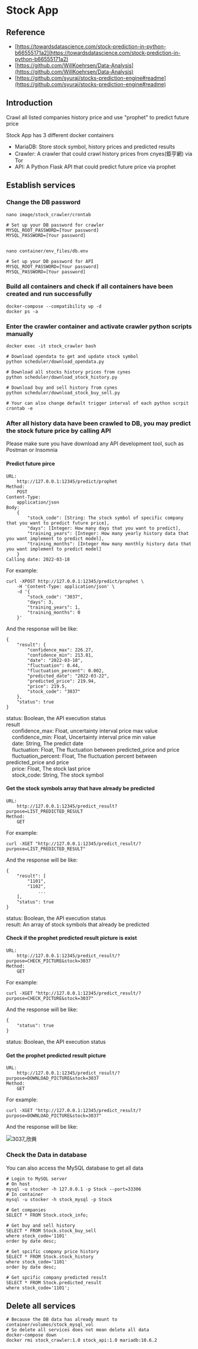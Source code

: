 # Stock App
## Reference
- [https://towardsdatascience.com/stock-prediction-in-python-b66555171a2](https://towardsdatascience.com/stock-prediction-in-python-b66555171a2)
- [https://github.com/WillKoehrsen/Data-Analysis](https://github.com/WillKoehrsen/Data-Analysis)
- [https://github.com/syuraj/stocks-prediction-engine#readme](https://github.com/syuraj/stocks-prediction-engine#readme)

## Introduction
Crawl all listed companies history price and use "prophet" to predict future price

Stock App has 3 different docker containers <br>
- MariaDB: Store stock symbol, history prices and predicted results <br>
- Crawler: A crawler that could crawl history prices from cnyes(鉅亨網) via Tor <br>
- API: A Python Flask API that could predict future price via prophet <br>

## Establish services

### Change the DB password


```
nano image/stock_crawler/crontab

# Set up your DB password for crawler
MYSQL_ROOT_PASSWORD=[Your password]
MYSQL_PASSWORD=[Your password]


nano container/env_files/db.env 

# Set up your DB password for API
MYSQL_ROOT_PASSWORD=[Your password]
MYSQL_PASSWORD=[Your password]
```

### Build all containers and check if all containers have been created and run successfully

```
docker-compose --compatibility up -d
docker ps -a
```

### Enter the crawler container and activate crawler python scripts manually

```
docker exec -it stock_crawler bash

# Download opendata to get and update stock symbol
python scheduler/download_opendata.py

# Download all stocks history prices from cynes
python scheduler/download_stock_history.py

# Download buy and sell history from cynes
python scheduler/download_stock_buy_sell.py

# Your can also change default trigger interval of each python scrpit
crontab -e
```

### After all history data have been crawled to DB, you may predict the stock future price by calling API

Please make sure you have download any API development tool, such as Postman or Insomnia <br>

#### Predict future pirce

```
URL:
	http://127.0.0.1:12345/predict/prophet
Method:
	POST
Content-Type:
	application/json
Body:
	{
	    "stock_code": [String: The stock symbol of specific company that you want to predict future price], 
	    "days": [Integer: How many days that you want to predict],
	    "training_years": [Integer: How many yearly history data that you want implement to predict model],
	    "training_months": [Integer How many monthly history data that you want implement to predict model]
	}
Calling date: 2022-03-18
```

For example: 

```
curl -XPOST http://127.0.0.1:12345/predict/prophet \
    -H 'Content-Type: application/json' \
    -d '{
	    "stock_code": "3037", 
	    "days": 3,
	    "training_years": 1,
	    "training_months": 0
	}'
```

And the response will be like:

```
{
    "result": {
        "confidence_max": 226.27,
        "confidence_min": 213.81,
        "date": "2022-03-18",
        "fluctuation": 0.44,
        "fluctuation_percent": 0.002,
        "predicted_date": "2022-03-22",
        "predicted_price": 219.94,
        "price": 219.5,
        "stock_code": "3037"
    },
    "status": true
}
```
status: Boolean, the API execution status <br>
result <br>
&nbsp;&nbsp;&nbsp;&nbsp;confidence\_max: Float, uncertainty interval price max value <br>
&nbsp;&nbsp;&nbsp;&nbsp;confidence\_min: Float, Uncertainty interval price min value <br>
&nbsp;&nbsp;&nbsp;&nbsp;date: String, The predict date <br>
&nbsp;&nbsp;&nbsp;&nbsp;fluctuation: Float, The fluctuation between predicted\_price and price <br>
&nbsp;&nbsp;&nbsp;&nbsp;fluctuation\_percent: Float, The fluctuation percent between predicted\_price and price <br>
&nbsp;&nbsp;&nbsp;&nbsp;price: Float, The stock last price <br>
&nbsp;&nbsp;&nbsp;&nbsp;stock\_code: String, The stock symbol <br>

#### Get the stock symbols array that have already be predicted

```
URL:
	http://127.0.0.1:12345/predict_result?purpose=LIST_PREDICTED_RESULT
Method:
	GET
```

For example: 

```
curl -XGET "http://127.0.0.1:12345/predict_result/?purpose=LIST_PREDICTED_RESULT"
```

And the response will be like:

```
{
    "result": [
        "1101",
        "1102",
			...
    ],
    "status": true
}
```
status: Boolean, the API execution status <br>
result: An array of stock symbols that already be predicted

#### Check if the prophet predicted result picture is exist

```
URL:
	http://127.0.0.1:12345/predict_result/?purpose=CHECK_PICTURE&stock=3037
Method:
	GET
```

For example: 

```
curl -XGET "http://127.0.0.1:12345/predict_result/?purpose=CHECK_PICTURE&stock=3037"
```

And the response will be like:

```
{
    "status": true
}
```
status: Boolean, the API execution status <br>


#### Get the prophet predicted result picture

```
URL:
	http://127.0.0.1:12345/predict_result/?purpose=DOWNLOAD_PICTURE&stock=3037
Method:
	GET
```

For example: 

```
curl -XGET "http://127.0.0.1:12345/predict_result/?purpose=DOWNLOAD_PICTURE&stock=3037"
```

And the response will be like:

![3037_欣興](./images/3037_欣興.png "3037_欣興")


### Check the Data in database

You can also access the MySQL database to get all data

```
# Login to MySQL server
# On host
mysql -u stocker -h 127.0.0.1 -p Stock --port=33306
# In container
mysql -u stocker -h stock_mysql -p Stock

# Get companies
SELECT * FROM Stock.stock_info;

# Get buy and sell history
SELECT * FROM Stock.stock_buy_sell
where stock_code='1101'
order by date desc;

# Get spcific company price history
SELECT * FROM Stock.stock_history
where stock_code='1101'
order by date desc;

# Get spcific company predicted result
SELECT * FROM Stock.predicted_result
where stock_code='1101';
```

## Delete all services
```
# Because the DB data has already mount to container/volumes/stock_mysql_vol
# So delete all services does not mean delete all data
docker-compose down
docker rmi stock_crawler:1.0 stock_api:1.0 mariadb:10.6.2
```



